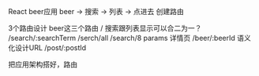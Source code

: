 React   beer应用
beer -> 搜索 -> 列表  ->  点进去  创建路由

3个路由设计 beer这三个路由
/
搜索跟列表显示可以合二为一？  /search/:searchTerm  /serch/all /search/8  params
详情页  /beer/:beerId
语义化设计URL /post/:postId

把应用架构搭好，路由